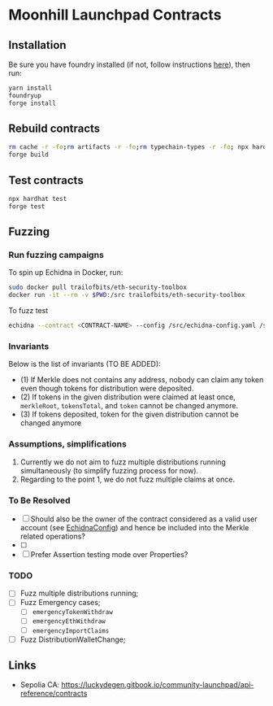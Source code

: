 # Moonhill Launchpad Contracts

## Installation

Be sure you have foundry installed (if not, follow instructions [here](https://book.getfoundry.sh/getting-started/installation)), then run:

```bash
yarn install
foundryup
forge install
```

## Rebuild contracts

```bash
rm cache -r -fo;rm artifacts -r -fo;rm typechain-types -r -fo; npx hardhat compile
forge build
```

## Test contracts

```bash
npx hardhat test
forge test
```

## Fuzzing

### Run fuzzing campaigns

To spin up Echidna in Docker, run:

```bash
sudo docker pull trailofbits/eth-security-toolbox
docker run -it --rm -v $PWD:/src trailofbits/eth-security-toolbox
```

To fuzz test

```bash
echidna --contract <CONTRACT-NAME> --config /src/echidna-config.yaml /src/contracts/echidna/<CONTRACT-NAME>.sol
```

### Invariants

Below is the list of invariants (TO BE ADDED):

- (1) If Merkle does not contains any address, nobody can claim any token even though tokens for distribution were deposited.
- (2) If tokens in the given distribution were claimed at least once, `merkleRoot`, `tokensTotal`, and `token` cannot be changed anymore.
- (3) If tokens deposited, token for the given distribution cannot be changed anymore

### Assumptions, simplifications

1. Currently we do not aim to fuzz multiple distributions running simultaneously (to simplify fuzzing process for now).
2. Regarding to the point 1, we do not fuzz multiple claims at once.

### To Be Resolved

- [ ] Should also be the owner of the contract considered as a valid user account (see [EchidnaConfig](./contracts/echidna/EchidnaConfig.sol)) and hence be included into the Merkle related operations?
- [ ] 
- [ ] Prefer Assertion testing mode over Properties? 

### TODO

- [ ] Fuzz multiple distributions running;
- [ ] Fuzz Emergency cases;
  - [ ] `emergencyTokenWithdraw`
  - [ ] `emergencyEthWithdraw`
  - [ ] `emergencyImportClaims`
- [ ] Fuzz DistributionWalletChange;

## Links

- Sepolia CA: https://luckydegen.gitbook.io/community-launchpad/api-reference/contracts
